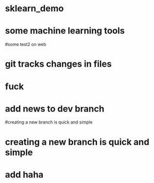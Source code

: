 # sklearn_demo
# some machine learning tools

#some test2 on web 

# git tracks changes in files
# fuck

# add news to dev branch

#creating a  new branch  is quick and simple
# creating a new branch is quick and simple


# add  haha 


